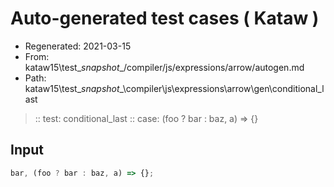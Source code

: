 # Auto-generated test cases ( Kataw )
- Regenerated: 2021-03-15
- From: kataw15\test\__snapshot__/compiler/js/expressions/arrow/autogen.md
- Path: kataw15\test\__snapshot__\compiler\js\expressions\arrow\gen\conditional_last
> :: test: conditional_last
> :: case: (foo ? bar : baz, a) => {}
## Input

`````js
bar, (foo ? bar : baz, a) => {};
`````
